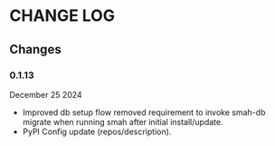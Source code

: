CHANGE LOG
==============


## Changes

### 0.1.13 
December 25 2024

- Improved db setup flow removed requirement to invoke smah-db migrate when running smah after initial install/update.
- PyPI Config update (repos/description).

